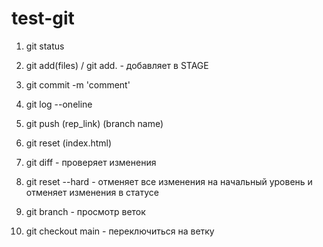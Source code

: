 # test-git

1. git status
2. git add(files) / git add. - добавляет в STAGE
3. git commit -m 'comment'
4. git log --oneline
5. git push (rep_link) (branch name)
6. git reset (index.html)
7. git diff - проверяет изменения
8. git reset --hard - отменяет все изменения на начальный уровень и отменяет изменения в статусе

9. git branch - просмотр веток
10. git checkout main - переключиться на ветку
